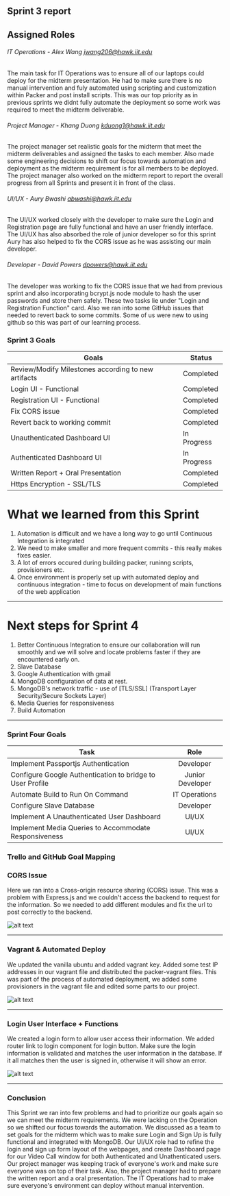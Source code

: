 ## Sprint 3 report

## Assigned Roles 

###### IT Operations - Alex Wang <jwang206@hawk.iit.edu>
The main task for IT Operations was to ensure all of our laptops could deploy for the midterm presentation. He had to make sure there is no manual intervention and fuly automated using scripting and customization within Packer and post install scripts. This was our top priority as in previous sprints we didnt fully automate the deployment so some work was required to meet the midterm deliverable.  

###### Project Manager - Khang Duong <kduong1@hawk.iit.edu>
The project manager set realistic goals for the midterm that meet the midterm deliverables and assigned the tasks to each member. Also made some engineering decisions to shift our focus towards automation and deployment as the midterm requirement is for all members to be deployed. The project manager also worked on the midterm report to report the overall progress from all Sprints and present it in front of the class. 


###### UI/UX - Aury Bwashi <abwashi@hawk.iit.edu>
The UI/UX worked closely with the developer to make sure the Login and Registration page are fully functional and have an user friendly interface. The UI/UX has also absorbed the role of junior developer so for this sprint Aury has also helped to fix the CORS issue as he was assisting our main developer. 

###### Developer - David Powers <dpowers@hawk.iit.edu>
The developer was working to fix the CORS issue that we had from previous sprint and also incorporating bcrypt.js node module to hash the user passwords and store them safely. These two tasks lie under "Login and Registration Function" card. Also we ran into some GitHub issues that needed to revert back to some commits. Some of us were new to using github so this was part of our learning process. 


### Sprint 3 Goals
| Goals                                                                                            |Status              |
| -------------------------------------------------------------------------------------------------|--------------------|
| Review/Modify Milestones according to new artifacts                                              |Completed           |
| Login UI - Functional                                                                            |Completed           |
| Registration UI - Functional                                                                     |Completed           |
| Fix CORS issue                                                                                   |Completed           |
| Revert back to working commit                                                                    |Completed           |
| Unauthenticated Dashboard UI                                                                     |In Progress         |
| Authenticated Dashboard UI                                                                       |In Progress         |
| Written Report + Oral Presentation                                                               |Completed           |
| Https Encryption - SSL/TLS                                                                       |Completed           |

# What we learned from this Sprint
1. Automation is difficult and we have a long way to go until Continuous Integration is integrated
1. We need to make smaller and more frequent commits - this really makes fixes easier.
1. A lot of errors occured during building packer, runinng scripts, provisioners etc.
1. Once environment is properly set up with automated deploy and continuous integration - time to focus on development of main functions of the web application 

---

# Next steps for Sprint 4
1. Better Continuous Integration to ensure our collaboration will run smoothly and we will solve and locate problems faster if they are encountered early on.
2. Slave Database
3. Google Authentication with gmail
4. MongoDB configuration of data at rest.
5. MongoDB's network traffic - use of [TLS/SSL] (Transport Layer Security/Secure Sockets Layer)
6. Media Queries for responsiveness
7. Build Automation 

---

### Sprint Four Goals
| Task                                                                                                    | Role               |
| --------------------------------------------------------------------------------------------------------|:------------------:|
| Implement Passportjs Authentication                                                                     | Developer          |
| Configure Google Authentication to bridge to User Profile                                               | Junior Developer   |
| Automate Build to Run On Command                                                                        | IT Operations      |
| Configure Slave Database                                                                                | Developer          |
| Implement A Unauthenticated User Dashboard                                                              | UI/UX              |
| Implement Media Queries to Accommodate Responsiveness                                                   | UI/UX              |

### Trello and GitHub Goal Mapping 
### CORS Issue
Here we ran into a Cross-origin resource sharing (CORS) issue. This was a problem with Express.js and we couldn't access the backend to request for the information. So we needed to add different modules and fix the url to post correctly to the backend.

![alt text](https://github.com/illinoistech-itm/2018-itmt430-5/blob/nkhang-local-dev/diagrams/midterm/CORS.JPG "CORS Issue")

---

### Vagrant & Automated Deploy
We updated the vanilla ubuntu and added vagrant key. Added some test IP addresses in our vagrant file and distributed the packer-vagrant files. This was part of the process of automated deployment, we added some provisioners in the vagrant file and edited some parts to our project.

![alt text](https://github.com/illinoistech-itm/2018-itmt430-5/blob/nkhang-local-dev/diagrams/midterm/Vagrant-automated-deploy.JPG "Vagrant & Automated Deploy")

---

### Login User Interface + Functions
We created a login form to allow user access their information. We added router link to login component for login button. Make sure the login information is validated and matches the user information in the database. If it all matches then the user is signed in, otherwise it will show an error.

![alt text](https://github.com/illinoistech-itm/2018-itmt430-5/blob/nkhang-local-dev/diagrams/midterm/login1-goalmapping.JPG "Login")

---

### Conclusion
This Sprint we ran into few problems and had to prioritize our goals again so we can meet the midterm requirements. We were lacking on the Operation so we shifted our focus towards the automation. We discussed as a team to set goals for the midterm which was to make sure Login and Sign Up is fully functional and integrated with MongoDB. Our UI/UX role had to refine the login and sign up form layout of the webpages, and create Dashboard page for our Video Call window for both Authenticated and Unathenticated users. Our project manager was keeping track of everyone's work and make sure everyone was on top of their task. Also, the project manager had to prepare the written report and a oral presentation. The IT Operations had to make sure everyone's environment can deploy without manual intervention.
